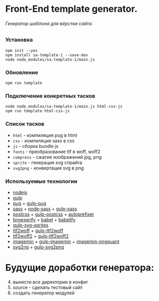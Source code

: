 # Front-End template generator. #
###### Генератор шаблона для вёрстки сайта. ######

### Установка ###
`npm init --yes`  
`npm install sa-template-1 --save-dev`  
`node node_modules/sa-template-1/main.js`  

### Обновление ###
`npm run template`  

### Подключение конкретных тасков ###
`node node_modules/sa-template-1/main.js html-css-js`  
`npm run template html-css-js`  

### Список тасков ###
* `html` - компиляция pug в html
* `css` - компиляция sass в css
* `js` - сборка bundle js
* `fonts` - преобразование ttf в woff, woff2
* `compress` - сжатие изображений jpg, png
* `sprite` - генерация svg спрайта
* `svg2png` - конвертация svg в png

### Используемые технологии ###
- [nodejs](https://nodejs.org/)
- [gulp](https://gulpjs.com/)
- [pug](https://pugjs.org/) + [gulp-pug](https://github.com/gulp-community/gulp-pug)
- [sass](https://sass-lang.com/) + [node-sass](https://github.com/sass/node-sass) + [gulp-sass](https://github.com/dlmanning/gulp-sass)
- [postcss](https://github.com/postcss/postcss) + [gulp-postcss](https://github.com/postcss/gulp-postcss) + [autoprefixer](https://autoprefixer.github.io/ru/)
- [browserify](http://browserify.org/) + [babel](https://babeljs.io/) + [babelify](https://github.com/babel/babelify)
- [gulp-svg-sprites](https://github.com/shakyshane/gulp-svg-sprites)
- [ttf2woff](https://github.com/fontello/ttf2woff) + [gulp-ttf2woff](https://github.com/nfroidure/gulp-ttf2woff)
- [ttf2woff2](https://github.com/nfroidure/ttf2woff2) + [gulp-ttf2woff2](https://github.com/nfroidure/gulp-ttf2woff2)
- [imagemin](https://github.com/imagemin/imagemin) + [gulp-imagemin](https://github.com/sindresorhus/gulp-imagemin) + [imagemin-pngquant](https://github.com/imagemin/imagemin-pngquant)
- [svg2ng](https://github.com/domenic/svg2png) + [gulp-svg2png](https://github.com/akoenig/gulp-svg2png)

# Будущие доработки генератора:
4. вынести все директории в конфиг
7. source - сделать тестовый сайт
8. создать генератор модулей